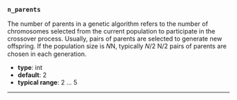### `n_parents`

The number of parents in a genetic algorithm refers to the number of chromosomes selected from the current population to participate in the crossover process. Usually, pairs of parents are selected to generate new offspring. If the population size is 𝑁N, typically 𝑁/2 N/2 pairs of parents are chosen in each generation.


  - **type**: int
  - **default**: 2
  - **typical range**: 2 ... 5

---